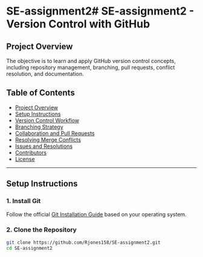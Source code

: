 # SE-assignment2# SE-assignment2 - Version Control with GitHub  

## **Project Overview**
The objective is to learn and apply GitHub version control concepts, including repository management, branching, pull requests, conflict resolution, and documentation.  

## **Table of Contents**
- [Project Overview](#project-overview)
- [Setup Instructions](#setup-instructions)
- [Version Control Workflow](#version-control-workflow)
- [Branching Strategy](#branching-strategy)
- [Collaboration and Pull Requests](#collaboration-and-pull-requests)
- [Resolving Merge Conflicts](#resolving-merge-conflicts)
- [Issues and Resolutions](#issues-and-resolutions)
- [Contributors](#contributors)
- [License](#license)

---

## **Setup Instructions**
### **1. Install Git**
Follow the official [Git Installation Guide](https://github.com/git-guides/install-git) based on your operating system.

### **2. Clone the Repository**
```bash
git clone https://github.com/Rjones158/SE-assignment2.git
cd SE-assignment2
